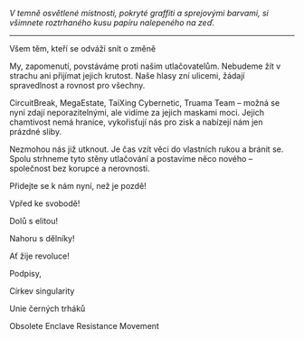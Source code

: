 _V temně osvětlené místnosti, pokryté graffiti a sprejovými barvami, si všimnete roztrhaného kusu papíru nalepeného na zeď._

---

Všem těm, kteří se odváží snít o změně

My, zapomenutí, povstáváme proti našim utlačovatelům. Nebudeme žít v strachu ani přijímat jejich krutost. Naše hlasy zní ulicemi, žádají spravedlnost a rovnost pro všechny.

CircuitBreak, MegaEstate, TaiXing Cybernetic, Truama Team – možná se nyní zdají neporazitelnými, ale vidíme za jejich maskami moci. Jejich chamtivost nemá hranice, vykořisťují nás pro zisk a nabízejí nám jen prázdné sliby.

Nezmohou nás již utknout. Je čas vzít věci do vlastních rukou a bránit se. Spolu strhneme tyto stěny utlačování a postavíme něco nového – společnost bez korupce a nerovnosti.

Přidejte se k nám nyní, než je pozdě!

Vpřed ke svobodě!

Dolů s elitou!

Nahoru s dělníky!

Ať žije revoluce!

Podpisy,

Církev singularity

Unie černých trháků

Obsolete Enclave Resistance Movement
